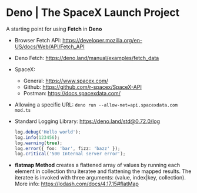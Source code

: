 # Deno | The SpaceX Launch Project

A starting point for using **Fetch** in **Deno**

- Browser Fetch API: https://developer.mozilla.org/en-US/docs/Web/API/Fetch_API
- Deno Fetch: https://deno.land/manual/examples/fetch_data
- SpaceX:

  - General: https://www.spacex.com/
  - Github: https://github.com/r-spacex/SpaceX-API
  - Postman: https://docs.spacexdata.com/

- Allowing a specific URL: `deno run --allow-net=api.spacexdata.com mod.ts`
- Standard Logging Library: https://deno.land/std@0.72.0/log
  ```typescript
  log.debug('Hello world');
  log.info(123456);
  log.warning(true);
  log.error({ foo: 'bar', fizz: 'bazz' });
  log.critical('500 Internal server error');
  ```
- **flatmap Method** creates a flattened array of values by running each element in collection thru iteratee and flattening the mapped results. The iteratee is invoked with three arguments: (value, index|key, collection). More info: https://lodash.com/docs/4.17.15#flatMap

